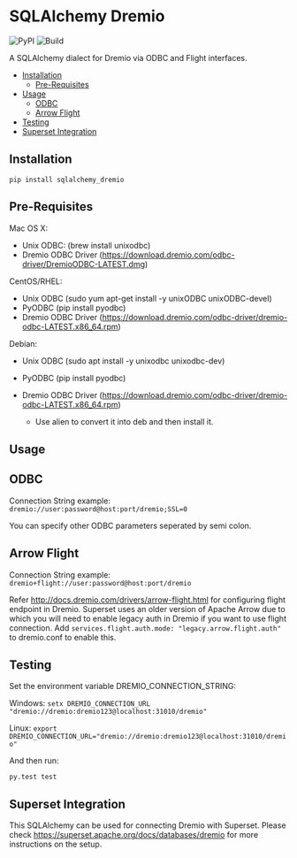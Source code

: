 # SQLAlchemy Dremio


![PyPI](https://img.shields.io/pypi/v/sqlalchemy_dremio.svg) 
![Build](https://github.com/narendrans/sqlalchemy_dremio/workflows/Build/badge.svg)

A SQLAlchemy dialect for Dremio via ODBC and Flight interfaces.

<!--ts-->
   * [Installation](#installation)
      * [Pre-Requisites](#pre-requisites)
   * [Usage](#usage)
      * [ODBC](#odbc)
      * [Arrow Flight](#arrow-flight)
   * [Testing](#testing)
   * [Superset Integration](#superset-integration)
<!--te-->

Installation
------------

`pip install sqlalchemy_dremio`

Pre-Requisites
--------------

Mac OS X:

* Unix ODBC: (brew install unixodbc)
* Dremio ODBC Driver (https://download.dremio.com/odbc-driver/DremioODBC-LATEST.dmg)

CentOS/RHEL:

* Unix ODBC (sudo yum apt-get install -y unixODBC unixODBC-devel)
* PyODBC (pip install pyodbc)
* Dremio ODBC Driver (https://download.dremio.com/odbc-driver/dremio-odbc-LATEST.x86_64.rpm)

Debian:

* Unix ODBC (sudo apt install -y unixodbc unixodbc-dev)
* PyODBC (pip install pyodbc)
* Dremio ODBC Driver (https://download.dremio.com/odbc-driver/dremio-odbc-LATEST.x86_64.rpm)

    * Use alien to convert it into deb and then install it.

Usage
------------

ODBC
-------
Connection String example:
`dremio://user:password@host:port/dremio;SSL=0`

You can specify other ODBC parameters seperated by semi colon.

Arrow Flight
------

Connection String example:
`dremio+flight://user:password@host:port/dremio`

Refer http://docs.dremio.com/drivers/arrow-flight.html for configuring flight endpoint in Dremio. Superset uses an older version of Apache Arrow due to which you will need to enable legacy auth in Dremio if you want to use flight connection. Add `services.flight.auth.mode: "legacy.arrow.flight.auth"` to dremio.conf to enable this.

Testing
------------

Set the environment variable DREMIO_CONNECTION_STRING:

Windows:
`setx DREMIO_CONNECTION_URL "dremio://dremio:dremio123@localhost:31010/dremio"`

Linux:
`export DREMIO_CONNECTION_URL="dremio://dremio:dremio123@localhost:31010/dremio"`

And then run:

`py.test test`

Superset Integration
-------------

This SQLAlchemy can be used for connecting Dremio with Superset. Please check https://superset.apache.org/docs/databases/dremio for more instructions on the setup.
